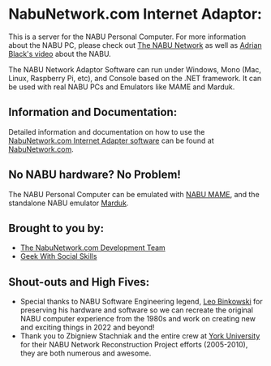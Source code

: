 # NabuNetwork.com Internet Adaptor:

This is a server for the NABU Personal Computer. For more information about the NABU PC, please check out [The NABU Network](https://www.nabunetwork.com)
as well as [Adrian Black's video](https://www.youtube.com/watch?v=HLYjZoShjy0) about the NABU.

The NABU Network Adaptor Software can run under Windows, Mono (Mac, Linux, Raspberry Pi, etc), and Console based on the .NET framework. It can be used with real NABU PCs and Emulators like MAME and Marduk.

## Information and Documentation:

Detailed information and documentation on how to use the [NabuNetwork.com Internet Adapter software](https://www.nabunetwork.com/resources/nabu-network-internet-adapter-software/) can be found at [NabuNetwork.com](https://www.nabunetwork.com/resources/nabu-network-internet-adapter-software/).

## No NABU hardware? No Problem!

The NABU Personal Computer can be emulated with [NABU MAME](https://gtamp.com/nabu/), and the standalone NABU emulator [Marduk](https://github.com/buricco/marduk).

## Brought to you by:

- [The NabuNetwork.com Development Team](https://nabunetwork.com/about-us/)
- [Geek With Social Skills](https://www.youtube.com/@geekwithsocialskills)

## Shout-outs and High Fives:

- Special thanks to NABU Software Engineering legend, [Leo Binkowski](https://www.youtube.com/@leo.binkowski) for preserving his hardware and software so we can recreate the original NABU computer experience from the 1980s and work on creating new and exciting things in 2022 and beyond!
- Thank you to Zbigniew Stachniak and the entire crew at [York University](https://museum.eecs.yorku.ca/nabu) for their NABU Network Reconstruction Project efforts (2005-2010), they are both numerous and awesome.
